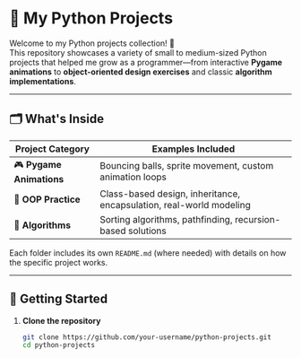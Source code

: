# 🐍 My Python Projects

Welcome to my Python projects collection! 🎯  
This repository showcases a variety of small to medium-sized Python projects that helped me grow as a programmer—from interactive **Pygame animations** to **object-oriented design exercises** and classic **algorithm implementations**.

---

## 🗂️ What's Inside

| Project Category         | Examples Included                                           |
|--------------------------|-------------------------------------------------------------|
| 🎮 **Pygame Animations** | Bouncing balls, sprite movement, custom animation loops     |
| 🧱 **OOP Practice**       | Class-based design, inheritance, encapsulation, real-world modeling |
| 📐 **Algorithms**         | Sorting algorithms, pathfinding, recursion-based solutions  |

Each folder includes its own `README.md` (where needed) with details on how the specific project works.

---

## 🚀 Getting Started

1. **Clone the repository**
   ```bash
   git clone https://github.com/your-username/python-projects.git
   cd python-projects

